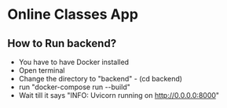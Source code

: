 # Online Classes App

## How to Run backend?
- You have to have Docker installed
- Open terminal
- Change the directory to "backend" - (cd backend)
- run "docker-compose run --build"
- Wait till it says "INFO:     Uvicorn running on http://0.0.0.0:8000"
